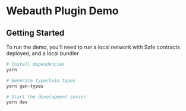 # Webauth Plugin Demo

## Getting Started

To run the demo, you'll need to run a local network with Safe contracts deployed, and a local bundler

```bash
# Install dependencies
yarn
```

```bash
# Generate typechain types
yarn gen-types
```

```bash
# Start the development server
yarn dev
```
